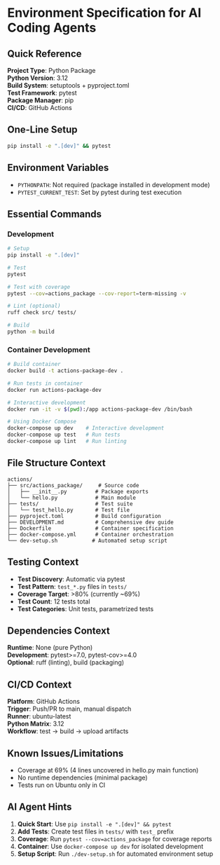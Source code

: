 # Environment Specification for AI Coding Agents

## Quick Reference

**Project Type**: Python Package  
**Python Version**: 3.12  
**Build System**: setuptools + pyproject.toml  
**Test Framework**: pytest  
**Package Manager**: pip  
**CI/CD**: GitHub Actions  

## One-Line Setup
```bash
pip install -e ".[dev]" && pytest
```

## Environment Variables
- `PYTHONPATH`: Not required (package installed in development mode)
- `PYTEST_CURRENT_TEST`: Set by pytest during test execution

## Essential Commands

### Development
```bash
# Setup
pip install -e ".[dev]"

# Test
pytest

# Test with coverage
pytest --cov=actions_package --cov-report=term-missing -v

# Lint (optional)
ruff check src/ tests/

# Build
python -m build
```

### Container Development
```bash
# Build container
docker build -t actions-package-dev .

# Run tests in container
docker run actions-package-dev

# Interactive development
docker run -it -v $(pwd):/app actions-package-dev /bin/bash

# Using Docker Compose
docker-compose up dev    # Interactive development
docker-compose up test   # Run tests
docker-compose up lint   # Run linting
```

## File Structure Context

```
actions/
├── src/actions_package/     # Source code
│   ├── __init__.py         # Package exports
│   └── hello.py            # Main module
├── tests/                  # Test suite
│   └── test_hello.py       # Test file
├── pyproject.toml          # Build configuration
├── DEVELOPMENT.md          # Comprehensive dev guide
├── Dockerfile              # Container specification
├── docker-compose.yml      # Container orchestration
└── dev-setup.sh           # Automated setup script
```

## Testing Context

- **Test Discovery**: Automatic via pytest
- **Test Pattern**: `test_*.py` files in `tests/`
- **Coverage Target**: >80% (currently ~69%)
- **Test Count**: 12 tests total
- **Test Categories**: Unit tests, parametrized tests

## Dependencies Context

**Runtime**: None (pure Python)  
**Development**: pytest>=7.0, pytest-cov>=4.0  
**Optional**: ruff (linting), build (packaging)  

## CI/CD Context

**Platform**: GitHub Actions  
**Trigger**: Push/PR to main, manual dispatch  
**Runner**: ubuntu-latest  
**Python Matrix**: 3.12  
**Workflow**: test → build → upload artifacts  

## Known Issues/Limitations

- Coverage at 69% (4 lines uncovered in hello.py main function)
- No runtime dependencies (minimal package)
- Tests run on Ubuntu only in CI

## AI Agent Hints

1. **Quick Start**: Use `pip install -e ".[dev]" && pytest`
2. **Add Tests**: Create test files in `tests/` with `test_` prefix
3. **Coverage**: Run `pytest --cov=actions_package` for coverage reports
4. **Container**: Use `docker-compose up dev` for isolated development
5. **Setup Script**: Run `./dev-setup.sh` for automated environment setup
